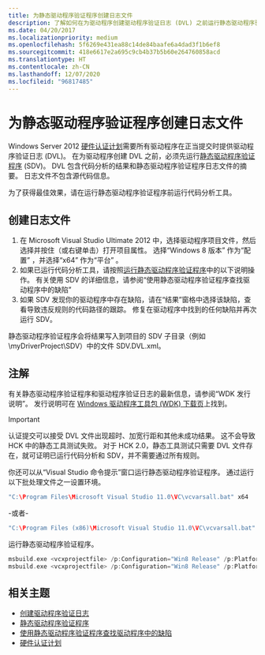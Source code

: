 ```yaml
---
title: 为静态驱动程序验证程序创建日志文件
description: 了解如何在为驱动程序创建驱动程序验证日志 (DVL) 之前运行静态驱动程序验证程序 (SDV)。
ms.date: 04/20/2017
ms.localizationpriority: medium
ms.openlocfilehash: 5f6269e431ea88c14de84baafe6a4dad3f1b6ef8
ms.sourcegitcommit: 418e6617e2a695c9cb4b37b5b60e264760858acd
ms.translationtype: HT
ms.contentlocale: zh-CN
ms.lasthandoff: 12/07/2020
ms.locfileid: "96817485"
---
```

# <a name="creating-a-log-file-for-static-driver-verifier"></a>为静态驱动程序验证程序创建日志文件

Windows Server 2012 [硬件认证计划](/previous-versions/windows/hardware/hck/jj124227(v=vs.85))需要所有驱动程序在正当提交时提供驱动程序验证日志 (DVL)。 在为驱动程序创建 DVL 之前，必须先运行[静态驱动程序验证程序](../devtest/static-driver-verifier.md) (SDV)。 DVL 包含代码分析的结果和静态驱动程序验证程序日志文件的摘要。 日志文件不包含源代码信息。

为了获得最佳效果，请在运行静态驱动程序验证程序前运行代码分析工具。

## <a name="create-the-log-file"></a>创建日志文件

1. 在 Microsoft Visual Studio Ultimate 2012 中，选择驱动程序项目文件，然后选择并按住（或右键单击）打开项目属性。 选择“Windows 8 版本”  作为“配置”  ，并选择“x64”  作为“平台”  。
2. 如果已运行代码分析工具，请按照[运行静态驱动程序验证程序](../devtest/using-static-driver-verifier-to-find-defects-in-drivers.md#running-static-driver-verifier)中的以下说明操作。 有关使用 SDV 的详细信息，请参阅“使用静态驱动程序验证程序查找驱动程序中的缺陷”
3. 如果 SDV 发现你的驱动程序中存在缺陷，请在“结果”窗格中选择该缺陷，查看导致违反规则的代码路径的跟踪。 修复在驱动程序中找到的任何缺陷并再次运行 SDV。

静态驱动程序验证程序会将结果写入到项目的 SDV 子目录（例如 \\myDriverProject\\SDV）中的文件 SDV.DVL.xml。

## <a name="remarks"></a>注解

有关静态驱动程序验证程序和驱动程序验证日志的最新信息，请参阅“WDK 发行说明”。 发行说明可在 [Windows 驱动程序工具包 (WDK) 下载页](https://go.microsoft.com/fwlink/p/?linkid=254897)上找到。

>[!IMPORTANT]
>认证提交可以接受 DVL 文件出现超时、加宽行距和其他未成功结果。 这不会导致 HCK 中的静态工具测试失败。 对于 HCK 2.0，静态工具测试只需要 DVL 文件存在，就可证明已运行代码分析和 SDV，并不需要通过所有规则。

你还可以从“Visual Studio 命令提示”窗口运行静态驱动程序验证程序。 通过运行以下批处理文件之一设置环境。

```cpp
"C:\Program Files\Microsoft Visual Studio 11.0\VC\vcvarsall.bat" x64
```

-或者-

```cpp
"C:\Program Files (x86)\Microsoft Visual Studio 11.0\VC\vcvarsall.bat" x64
```

运行静态驱动程序验证程序。

```cpp
msbuild.exe <vcxprojectfile> /p:Configuration="Win8 Release" /p:Platform=x64 /target:sdv /p:inputs="/clean"
msbuild.exe <vcxprojectfile> /p:Configuration="Win8 Release" /p:Platform=x64 /target:sdv /p:inputs="/check:default.sdv"
```

## <a name="related-topics"></a>相关主题

* [创建驱动程序验证日志](creating-a-driver-verification-log.md)
* [静态驱动程序验证程序](../devtest/static-driver-verifier.md)
* [使用静态驱动程序验证程序查找驱动程序中的缺陷](../devtest/using-static-driver-verifier-to-find-defects-in-drivers.md)
* [硬件认证计划](/previous-versions/windows/hardware/hck/jj124227(v=vs.85))
